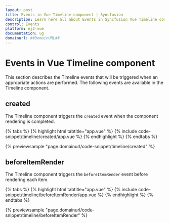 ```yaml
---
layout: post
title: Events in Vue Timeline component | Syncfusion
description: Learn here all about Events in Syncfusion Vue Timeline component of Syncfusion Essential JS 2 and more.
control: Events 
platform: ej2-vue
documentation: ug
domainurl: ##DomainURL##
---
```


# Events in Vue Timeline component

This section describes the Timeline events that will be triggered when an appropriate actions are performed. The following events are available in the Timeline component.

## created

The Timeline component triggers the `created` event when the component rendering is completed.

{% tabs %}
{% highlight html tabtitle="app.vue" %}
{% include code-snippet/timeline/created/app.vue %}
{% endhighlight %}
{% endtabs %}
        
{% previewsample "page.domainurl/code-snippet/timeline/created" %}

## beforeItemRender

The Timeline component triggers the `beforeItemRender` event before rendering each item.

{% tabs %}
{% highlight html tabtitle="app.vue" %}
{% include code-snippet/timeline/beforeItemRender/app.vue %}
{% endhighlight %}
{% endtabs %}
        
{% previewsample "page.domainurl/code-snippet/timeline/beforeItemRender" %}
